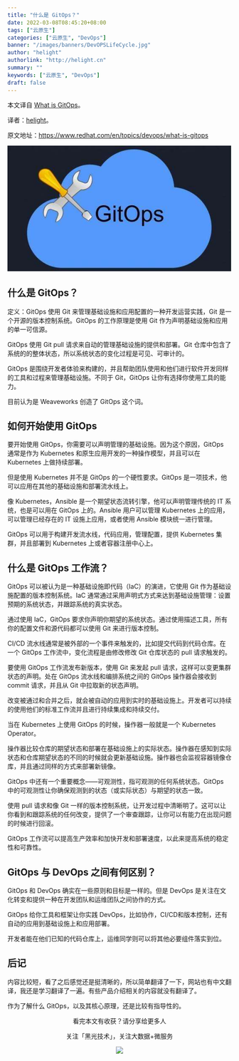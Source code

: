 ```yaml
---
title: "什么是 GitOps？"
date: 2022-03-08T08:45:20+08:00
tags: ["云原生"]
categories: ["云原生", "DevOps"]
banner: "/images/banners/DevOPSLifeCycle.jpg"
author: "helight"
authorlink: "http://helight.cn"
summary: ""
keywords: ["云原生", "DevOps"]
draft: false
---
```


本文译自 [What is GitOps](https://www.redhat.com/en/topics/devops/what-is-gitops)。

译者：[helight](http://helight.cn/)。

原文地址：https://www.redhat.com/en/topics/devops/what-is-gitops

![](imgs/gitops.png)

## 什么是 GitOps？
定义：GitOps 使用 Git 来管理基础设施和应用配置的一种开发运营实践，Git 是一个开源的版本控制系统。GitOps 的工作原理是使用 Git 作为声明基础设施和应用的单一可信源。

GitOps 使用 Git pull 请求来自动的管理基础设施的提供和部署。Git 仓库中包含了系统的的整体状态，所以系统状态的变化过程是可见、可审计的。

GitOps 是围绕开发者体验来构建的，并且帮助团队使用和他们进行软件开发同样的工具和过程来管理基础设施。不同于 Git，GitOps 让你有选择你使用工具的能力。

目前认为是 Weaveworks 创造了 GitOps 这个词。

## 如何开始使用 GitOps 

要开始使用 GitOps，你需要可以声明管理的基础设施。因为这个原因，GitOps 通常是作为 Kubernetes 和原生应用开发的一种操作模型，并且可以在 Kubernetes 上做持续部署。
 
但是使用 Kubernetes 并不是 GitOps 的一个硬性要求。GitOps 是一项技术，他可以应用在其他的基础设施和部署流水线上。

像 Kubernetes，Ansible 是一个期望状态流转引擎，他可以声明管理传统的 IT 系统，也是可以用在 GitOps 上的。Ansible 用户可以管理 Kubernetes 上的应用，可以管理已经存在的 IT 设施上应用，或者使用 Ansible 模块统一进行管理。

GitOps 可以用于构建开发流水线，代码应用，管理配置，提供 Kubernetes 集群，并且部署到 Kubernetes 上或者容器注册中心上。

## 什么是 GitOps 工作流？

GitOps 可以被认为是一种基础设施即代码（IaC）的演进，它使用 Git 作为基础设施配置的版本控制系统。IaC 通常通过采用声明式方式来达到基础设施管理：设置预期的系统状态，并跟踪系统的真实状态。

通过使用 IaC，GitOps 要求你声明你期望的系统状态。通过使用描述工具，所有你的配置文件和源代码都可以使用 Git 来进行版本控制。

CI/CD 流水线通常是被外部的一个事件来触发的，比如提交代码到代码仓库。在一个 GitOps 工作流中，变化流程是由修改修改 Git 仓库状态的 pull 请求触发的。
 
要使用 GitOps 工作流发布新版本，使用 Git 来发起 pull 请求，这样可以变更集群状态的声明。处在 GitOps 流水线和编排系统之间的 GitOps 操作器会接收到 commit 请求，并且从 Git 中拉取新的状态声明。

改变被通过和合并之后，就会被自动的应用到实时的基础设施上。开发者可以持续的使用他们的标准工作流并且进行持续集成和持续交付。

当在 Kubernetes 上使用 GitOps 的时候，操作器一般就是一个 Kubernetes Operator。

操作器比较仓库的期望状态和部署在基础设施上的实际状态。操作器在感知到实际状态和仓库期望状态的不同的时候就会更新基础设施。操作器也会监视容器镜像仓库，并且通过同样的方式来部署新镜像。

GitOps 中还有一个重要概念——可观测性，指可观测的任何系统状态。GitOps 中的可观测性让你确保观测到的状态（或实际状态）与期望的状态一致。 

使用 pull 请求和像 Git 一样的版本控制系统，让开发过程中清晰明了。这可以让你看到和跟踪系统的任何改变，提供了一个审查跟踪，让你可以有能力在出现问题的时候进行回滚。

GitOps 工作流可以提高生产效率和加快开发和部署速度，以此来提高系统的稳定性和可靠性。

## GitOps 与 DevOps 之间有何区别？
GitOps 和 DevOps 确实在一些原则和目标是一样的。但是 DevOps 是关注在文化转变和提供一种在开发团队和运维团队之间协作的方式。

GitOps 给你工具和框架让你实践 DevOps，比如协作，CI/CD和版本控制，还有自动的应用到基础设施上和应用部署。

开发者能在他们已知的代码仓库上，运维同学则可以将其他必要组件落实到位。

## 后记
内容比较短，看了之后感觉还是挺清晰的，所以简单翻译了一下，网站也有中文翻译，我还是学习翻译了一遍。有些产品介绍相关的内容就没有翻译了。

作为了解什么 GitOps，以及其核心原理，还是比较有指导性的。


<center>
看完本文有收获？请分享给更多人

关注「黑光技术」，关注大数据+微服务

![](/images/qrcode_helight_tech.jpg)

</center>